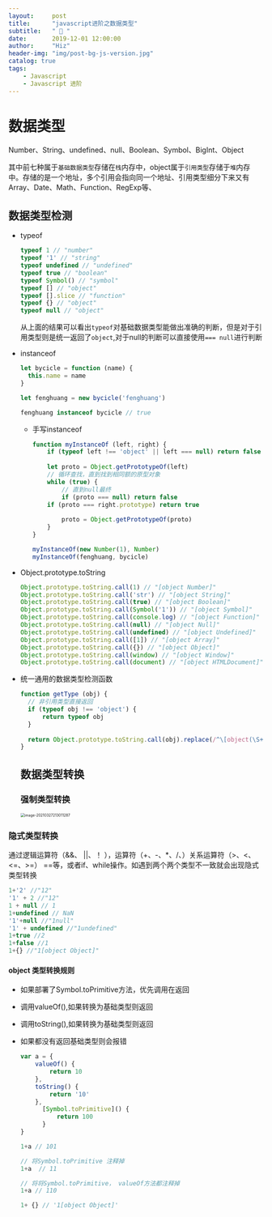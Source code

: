 ```yaml
---
layout:     post
title:      "javascript进阶之数据类型"
subtitle:   " 🎯 "
date:       2019-12-01 12:00:00
author:     "Hiz"
header-img: "img/post-bg-js-version.jpg"
catalog: true
tags:
    - Javascript
    - Javascript 进阶
---
```


# 数据类型

Number、String、undefined、null、Boolean、Symbol、BigInt、Object

其中前七种属于`基础数据类型`存储在`栈`内存中，object属于`引用类型`存储于`堆`内存中。存储的是一个地址，多个引用会指向同一个地址、引用类型细分下来又有Array、Date、Math、Function、RegExp等、

## 数据类型检测

* typeof

  ```javascript
  typeof 1 // "number"
  typeof '1' // "string"
  typeof undefined // "undefined"
  typeof true // "boolean"
  typeof Symbol() // "symbol"
  typeof [] // "object"
  typeof [].slice // "function"
  typeof {} // "object"
  typeof null // "object"
  ```

  从上面的结果可以看出`typeof`对基础数据类型能做出准确的判断，但是对于引用类型则是统一返回了`object`,对于null的判断可以直接使用`=== null`进行判断

* instanceof

  ```javascript
  let bycicle = function (name) {
  	this.name = name
  }
  
  let fenghuang = new bycicle('fenghuang')
  
  fenghuang instanceof bycicle // true
  ```

  * 手写instanceof

    ```javascript
    function myInstanceOf (left, right) {
    	if (typeof left !== 'object' || left === null) return false
      
    	let proto = Object.getPrototypeOf(left)
    	// 循环查找，直到找到相同额的原型对象
    	while (true) {
    		// 直到null最终    
    		if (proto === null) return false
        if (proto === right.prototype) return true 
    		
    		proto = Object.getPrototypeOf(proto)
    	}
    }
    
    myInstanceOf(new Number(1), Number)
    myInstanceOf(fenghuang, bycicle)
    ```

* Object.prototype.toString

  ```javascript
  Object.prototype.toString.call(1) // "[object Number]"
  Object.prototype.toString.call('str') // "[object String]"
  Object.prototype.toString.call(true) // "[object Boolean]"
  Object.prototype.toString.call(Symbol('1')) // "[object Symbol]"
  Object.prototype.toString.call(console.log) // "[object Function]"
  Object.prototype.toString.call(null) // "[object Null]"
  Object.prototype.toString.call(undefined) // "[object Undefined]"
  Object.prototype.toString.call([1]) // "[object Array]"
  Object.prototype.toString.call({}) // "[object Object]"
  Object.prototype.toString.call(window) // "[object Window]"
  Object.prototype.toString.call(document) // "[object HTMLDocument]"
  ```

- 统一通用的数据类型检测函数

  ```javascript
  function getType (obj) {
  	// 非引用类型直接返回  
    if (typeof obj !== 'object') {
  		return typeof obj
  	}
    
    return Object.prototype.toString.call(obj).replace(/^\[object(\S+)\]$/, $1)
  }
  ```

  ## 数据类型转换

  ### 强制类型转换

  <img src="https://gitee.com/inkkk0516/typora/raw/master/image-20210327213011287.png" alt="image-20210327213011287" style="zoom:50%;" />

  

### 隐式类型转换

通过逻辑运算符（&&、 ||、！ ），运算符（+、-、*、/、）关系运算符（>、<、<=、>=） ==等，或者if、while操作。如遇到两个两个类型不一致就会出现隐式类型转换

```javascript
1+'2' //"12"
'1' + 2 //"12"
1 + null // 1
1+undefined // NaN
'1'+null //"1null"
'1' + undefined //"1undefined"
1+true //2
1+false //1
1+{} //"1[object Object]"
```

#### object 类型转换规则

* 如果部署了Symbol.toPrimitive方法，优先调用在返回

* 调用valueOf(),如果转换为基础类型则返回

* 调用toString(),如果转换为基础类型则返回

* 如果都没有返回基础类型则会报错

  ```javascript
  var a = {
      valueOf() {
          return 10
      },
      toString() {
          return '10'
      },
    	[Symbol.toPrimitive]() {
  			return 100
  		}
  }
  
  1+a // 101
  
  // 将Symbol.toPrimitive 注释掉
  1+a  // 11
  
  // 将将Symbol.toPrimitive， valueOf方法都注释掉
  1+a // 110
  
  1+ {} // '1[object Object]'
  ```